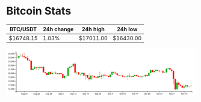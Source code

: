 # Bitcoin Stats

BTC/USDT|24h change|24h high|24h low|
|---|---|---|---|
|$16748.15|1.03%|$17011.00|$16430.00|

<img src="./chart.svg">
